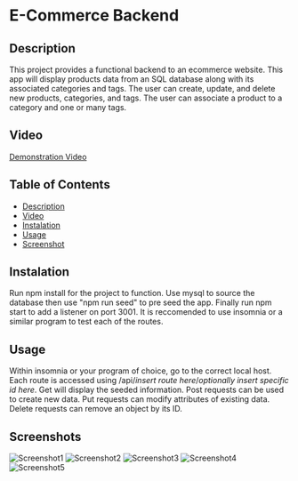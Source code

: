 # E-Commerce Backend

## Description
This project provides a functional backend to an ecommerce website. This app will display products data from an SQL database along with its associated categories and tags. The user can create, update, and delete new products, categories, and tags. The user can associate a product to a category and one or many tags.

## Video
[Demonstration Video](https://www.youtube.com/watch?v=BWjbCf_ij8o)

## Table of Contents
  - [Description](#description)
  - [Video](#Video)
  - [Instalation](#instalation)
  - [Usage](#usage)   
  - [Screenshot](#Screenshot)

## Instalation
  Run npm install for the project to function. Use mysql to source the database then use "npm run seed" to pre seed the app. Finally run npm start to add a listener on port 3001. It is reccomended to use insomnia or a similar program to test each of the routes.

## Usage
  Within insomnia or your program of choice, go to the correct local host. Each route is accessed using /api/*insert route here*/*optionally insert specific id here*. Get will display the seeded information. Post requests can be used to create new data. Put requests can modify attributes of existing data. Delete requests can remove an object by its ID.

## Screenshots
![Screenshot1](https://github.com/Copernichris/E-Commerce_Backend/blob/main/DEMO/getAll.png)
![Screenshot2](https://github.com/Copernichris/E-Commerce_Backend/blob/main/DEMO/getOne.png)
![Screenshot3](https://github.com/Copernichris/E-Commerce_Backend/blob/main/DEMO/POST.png)
![Screenshot4](https://github.com/Copernichris/E-Commerce_Backend/blob/main/DEMO/PUT.png)
![Screenshot5](https://github.com/Copernichris/E-Commerce_Backend/blob/main/DEMO/DELETE.png)
